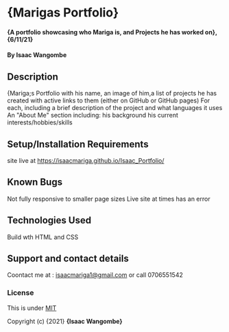 # {Marigas Portfolio}
#### {A portfolio showcasing who Mariga is, and Projects he has worked on}, {6/11/21}
#### By **Isaac Wangombe**
## Description
{Mariga;s Portfolio with his name, an image of him,a list of projects he has created with active links to them (either on GitHub or GitHub pages) For each, including a brief description of the project and what languages it uses An "About Me" section including:
his background his current interests/hobbies/skills

## Setup/Installation Requirements
site live at
https://isaacmariga.github.io/Isaac_Portfolio/

## Known Bugs
Not fully responsive to smaller page sizes
Live site at times has an error
## Technologies Used
Build wth HTML and CSS
## Support and contact details
Coontact me at : isaacmariga1@gmail.com or call 0706551542
### License
This is under [MIT](license)

Copyright (c) {2021} **{Isaac Wangombe}**
